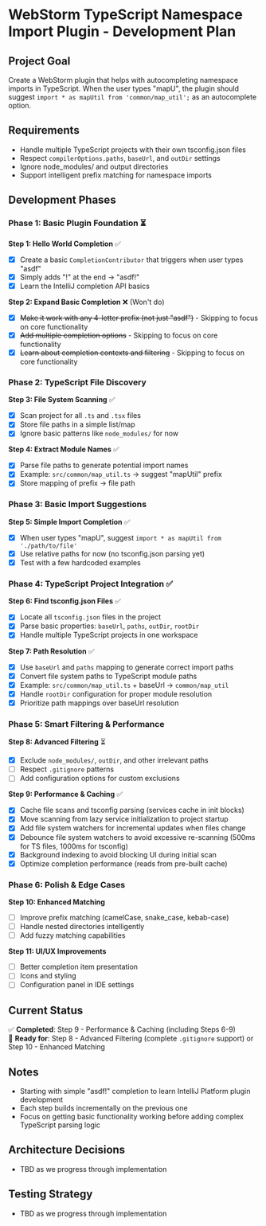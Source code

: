 # WebStorm TypeScript Namespace Import Plugin - Development Plan

## Project Goal
Create a WebStorm plugin that helps with autocompleting namespace imports in TypeScript. When the user types "mapU", the plugin should suggest `import * as mapUtil from 'common/map_util';` as an autocomplete option.

## Requirements
- Handle multiple TypeScript projects with their own tsconfig.json files
- Respect `compilerOptions.paths`, `baseUrl`, and `outDir` settings
- Ignore node_modules/ and output directories
- Support intelligent prefix matching for namespace imports

## Development Phases

### Phase 1: Basic Plugin Foundation ⏳
**Step 1: Hello World Completion** ✅
- [x] Create a basic `CompletionContributor` that triggers when user types "asdf"
- [x] Simply adds "!" at the end → "asdf!"
- [x] Learn the IntelliJ completion API basics

**Step 2: Expand Basic Completion** ❌ (Won't do)
- [x] ~~Make it work with any 4-letter prefix (not just "asdf")~~ - Skipping to focus on core functionality
- [x] ~~Add multiple completion options~~ - Skipping to focus on core functionality  
- [x] ~~Learn about completion contexts and filtering~~ - Skipping to focus on core functionality

### Phase 2: TypeScript File Discovery
**Step 3: File System Scanning** ✅
- [x] Scan project for all `.ts` and `.tsx` files
- [x] Store file paths in a simple list/map
- [x] Ignore basic patterns like `node_modules/` for now

**Step 4: Extract Module Names** ✅
- [x] Parse file paths to generate potential import names
- [x] Example: `src/common/map_util.ts` → suggest "mapUtil" prefix
- [x] Store mapping of prefix → file path

### Phase 3: Basic Import Suggestions
**Step 5: Simple Import Completion** ✅
- [x] When user types "mapU", suggest `import * as mapUtil from './path/to/file'`
- [x] Use relative paths for now (no tsconfig.json parsing yet)
- [x] Test with a few hardcoded examples

### Phase 4: TypeScript Project Integration ✅
**Step 6: Find tsconfig.json Files** ✅
- [x] Locate all `tsconfig.json` files in the project
- [x] Parse basic properties: `baseUrl`, `paths`, `outDir`, `rootDir`
- [x] Handle multiple TypeScript projects in one workspace

**Step 7: Path Resolution** ✅
- [x] Use `baseUrl` and `paths` mapping to generate correct import paths
- [x] Convert file system paths to TypeScript module paths
- [x] Example: `src/common/map_util.ts` + baseUrl → `common/map_util`
- [x] Handle `rootDir` configuration for proper module resolution
- [x] Prioritize path mappings over baseUrl resolution

### Phase 5: Smart Filtering & Performance
**Step 8: Advanced Filtering** ⏳
- [x] Exclude `node_modules/`, `outDir`, and other irrelevant paths
- [ ] Respect `.gitignore` patterns
- [ ] Add configuration options for custom exclusions

**Step 9: Performance & Caching** ✅
- [x] Cache file scans and tsconfig parsing (services cache in init blocks)
- [x] Move scanning from lazy service initialization to project startup
- [x] Add file system watchers for incremental updates when files change
- [x] Debounce file system watchers to avoid excessive re-scanning (500ms for TS files, 1000ms for tsconfig)
- [x] Background indexing to avoid blocking UI during initial scan
- [x] Optimize completion performance (reads from pre-built cache)

### Phase 6: Polish & Edge Cases
**Step 10: Enhanced Matching**
- [ ] Improve prefix matching (camelCase, snake_case, kebab-case)
- [ ] Handle nested directories intelligently
- [ ] Add fuzzy matching capabilities

**Step 11: UI/UX Improvements**
- [ ] Better completion item presentation
- [ ] Icons and styling
- [ ] Configuration panel in IDE settings

## Current Status
✅ **Completed**: Step 9 - Performance & Caching (including Steps 6-9)  
🎯 **Ready for**: Step 8 - Advanced Filtering (complete `.gitignore` support) or Step 10 - Enhanced Matching

## Notes
- Starting with simple "asdf!" completion to learn IntelliJ Platform plugin development
- Each step builds incrementally on the previous one
- Focus on getting basic functionality working before adding complex TypeScript parsing logic

## Architecture Decisions
- TBD as we progress through implementation

## Testing Strategy
- TBD as we progress through implementation
